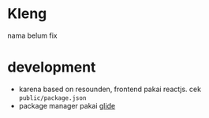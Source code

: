 Kleng
====

nama belum fix

development
==========

 - karena based on resounden, frontend pakai reactjs. cek `public/package.json`
 - package manager pakai [glide](https://glide.sh)

